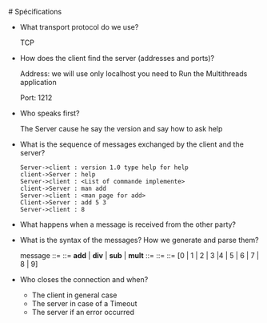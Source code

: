 # Spécifications

* What transport protocol do we use?

  TCP

* How does the client find the server (addresses and ports)?

  Address: we will use only localhost you need to Run the Multithreads application

  Port: 1212

* Who speaks first?

  The Server cause he say the version and say how to ask help 

* What is the sequence of messages exchanged by the client and the server?

  ```sequence
  Server->client : version 1.0 type help for help
  client->Server : help
  Server->client : <List of commande implemente>
  client->Server : man add
  Server->client : <man page for add>
  Client->Server : add 5 3
  Server->client : 8
  
  ```

* What happens when a message is received from the other party?




* What is the syntax of the messages? How we generate and parse them?

   message ::= <op> <var1> <var2>
  <op>::= **add** | **div** | **sub** | **mult** 
  <var2>::= <number>
  <var1>::= <number>
  <number>::= [0 | 1 | 2 | 3 |4 | 5 | 6 | 7 | 8 | 9]
  
  
* Who closes the connection and when?

  * The client in general case
  * The server in case of a Timeout
  * The server if an error occurred
